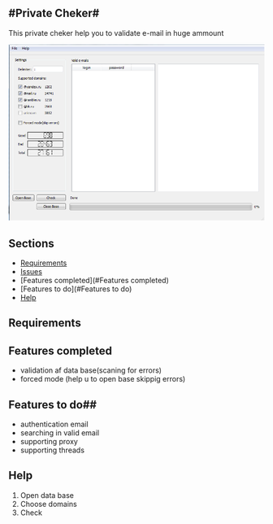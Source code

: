 #Private Cheker#
-

This private cheker help you to validate e-mail in huge ammount

![Image of PrivateCheker](https://github.com/AntonGulkevich/PrivateCheker/blob/master/Images/MainWindow.PNG "private cheker-qt")

## Sections

* [Requirements](#requirements)
* [Issues](#issues)
* [Features completed](#Features completed)
* [Features to do](#Features to do)
* [Help](#Help)


## Requirements

## Features completed
* validation af data base(scaning for errors)
* forced mode (help u to open base skippig errors)

## Features to do##
* authentication email
* searching in valid email
* supporting proxy
* supporting threads

## Help
1. Open data base
2. Choose domains
3. Check





